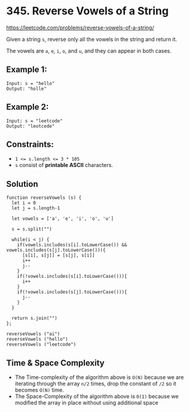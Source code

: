 # 345. Reverse Vowels of a String
https://leetcode.com/problems/reverse-vowels-of-a-string/

Given a string `s`, reverse only all the vowels in the string and return it.

The vowels are `a`, `e`, `i`, `o`, and `u`, and they can appear in both cases.

## Example 1:
````
Input: s = "hello"
Output: "holle"
````
## Example 2:
````
Input: s = "leetcode"
Output: "leotcede"
````

## Constraints:

- `1 <= s.length <= 3 * 105`
- `s` consist of <b>printable ASCII</b> characters.

## Solution 

````
function reverseVowels (s) {
  let i = 0
  let j = s.length-1
  
  let vowels = ['a', 'e', 'i', 'o', 'u']

  s = s.split("")
 
  while(i < j) {
    if(vowels.includes(s[i].toLowerCase()) && vowels.includes(s[j].toLowerCase())){
      [s[i], s[j]] = [s[j], s[i]]
      i++
      j--
    }
    if(!vowels.includes(s[i].toLowerCase())){
      i++
    }
    if(!vowels.includes(s[j].toLowerCase())){
      j--
    }   
  }
  
  return s.join("")  
};

reverseVowels ("ai") 
reverseVowels ("hello") 
reverseVowels ("leetcode")
````
## Time & Space Complexity 
- The Time-complexity of the algorithm above is `O(N)` because we are iterating through the array `n/2` times, drop the constant of `/2` so it becomes `O(N)` time.
- The Space-Complexity of the algorithm above is `O(1)` because we modified the array in place without using additional space
